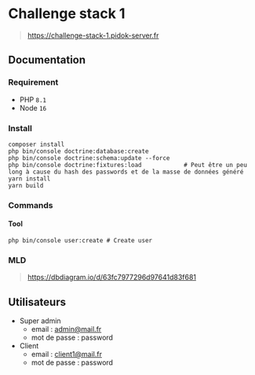 # Challenge stack 1
> https://challenge-stack-1.pidok-server.fr
## Documentation
### Requirement
* PHP ``8.1``
* Node ``16``
### Install
```shell
composer install
php bin/console doctrine:database:create
php bin/console doctrine:schema:update --force
php bin/console doctrine:fixtures:load            # Peut être un peu long à cause du hash des passwords et de la masse de données généré
yarn install
yarn build
```
### Commands
#### Tool
```shell
php bin/console user:create # Create user
```
### MLD
> https://dbdiagram.io/d/63fc7977296d97641d83f681

## Utilisateurs
- Super admin
    - email : admin@mail.fr
    - mot de passe : password
- Client
    - email : client1@mail.fr
    - mot de passe : password